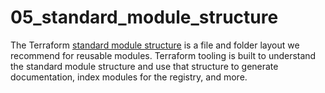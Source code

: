 # 05_standard_module_structure
The Terraform [standard module structure](https://www.terraform.io/docs/modules/create.html#standard-module-structure)
is a file and folder layout we recommend for reusable modules. Terraform tooling is built to understand the standard 
module structure and use that structure to generate documentation, index modules for the registry, and more.
  